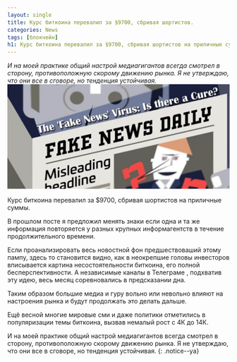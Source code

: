 ```yaml
---
layout: single
title: Курс биткоина перевалил за $9700, сбривая шортистов. 
categories: News
tags: [блокчейн]
h1: Курс биткоина перевалил за $9700, сбривая шортистов на приличные суммы. 
---
```

*И на моей практике общий настрой медиагигантов всегда смотрел в сторону, противоположную скорому движению рынка. Я не утверждаю, что они все в сговоре, но тенденция устойчивая.*
![fake](/assets/images/news/fake.jpg)

Курс биткоина перевалил за $9700, сбривая шортистов на приличные суммы. 

В прошлом посте я предложил менять знаки если одна и та же информация повторяется у разных крупных информагентств в течение продолжительного времени. 

Если проанализировать весь новостной фон предшествоваший этому пампу, здесь  то становится видно, как в неокрепшие головы инвесторов вписывается  картина несостоятельности биткоина, его полной бесперспективности. А независимые каналы в Телеграме , подхватив эту идею, весь месяц соревновались в предсказании дна. 

Таким образом большие медиа и гуру вольно или невольно влияют на настроения рынка и будут продолжать это делать дальше. 

Ещё весной многие мировые сми и даже политики отметились  в популяризации темы биткоина, вызвав немалый рост с 4К до 14К.

И на моей практике общий настрой медиагигантов всегда смотрел в сторону, противоположную скорому движению рынка. Я не утверждаю, что они все в сговоре, но тенденция устойчивая.
{: .notice--ya}